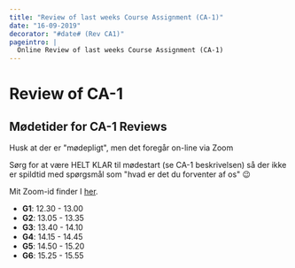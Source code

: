 ```yaml
---
title: "Review of last weeks Course Assignment (CA-1)"
date: "16-09-2019"
decorator: "#date# (Rev CA1)"
pageintro: |
  Online Review of last weeks Course Assignment (CA-1)
---
```


# Review of CA-1

## Mødetider for CA-1 Reviews

Husk at der er "mødepligt", men det foregår on-line via Zoom

Sørg for at være HELT KLAR til mødestart (se CA-1 beskrivelsen) så der ikke er spildtid med spørgsmål som "hvad er det du forventer af os" :wink:

Mit Zoom-id finder I [her](/).

- **G1**: 12.30 - 13.00
- **G2**: 13.05 - 13.35
- **G3**: 13.40 - 14.10
- **G4**: 14.15 - 14.45
- **G5**: 14.50 - 15.20
- **G6**: 15.25 - 15.55
